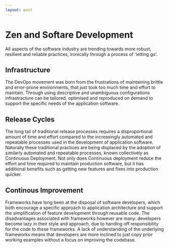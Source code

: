 ```yaml
---
layout: post
---
```

# Zen and Softare Development

All aspects of the software industry are trending towards more robust, resilient and reliable practices, ironically through a process of 'letting go'.

## Infrastructure

The DevOps movement was born from the frustrations of maintaining brittle and error-prone environments, that just took too much time and effort to maintain. Through using descriptive and unambiguous configurations infrastracture can be tailored, optimised and reproduced on demand to support the specific needs of the application software.

## Release Cycles

The long tail of traditional release processes requires a disproportional amount of time and effort compared to the increasingly automated and repeatable processes used in the development of application software. Naturally these traditional practices are being displaced by the adoption of similarly automated and repeatable processes, known collectively as Continuous Deployment. Not only does Continuous deployment reduce the effort and time required to maintain production software, but it has additional benefits such as getting new features and fixes into production quicker.

## Continous Improvement

Frameworks have long been at the disposal of software developers, which both encourage a specific approach to application architecture and support the simplification of feature development through reusable code. The disadvantages associated with frameworks however are many: developers become lazy in their style and approach, due to handing off responsibility for the code to these frameworks. A lack of understanding of the underlying frameworks means that developers are more inclined to just copy prior working examples without a focus on improving the codebase.

